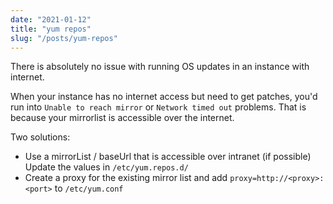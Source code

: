 ```yaml
---
date: "2021-01-12"
title: "yum repos"
slug: "/posts/yum-repos"
---
```


There is absolutely no issue with running OS updates in an instance with internet. 

When your instance has no internet access but need to get patches, you'd run into `Unable to reach mirror` or `Network timed out` problems. That is because your mirrorlist is accessible over the internet.

Two solutions:
- Use a mirrorList / baseUrl that is accessible over intranet (if possible) Update the values in `/etc/yum.repos.d/`
- Create a proxy for the existing mirror list and add `proxy=http://<proxy>:<port>` to `/etc/yum.conf`


